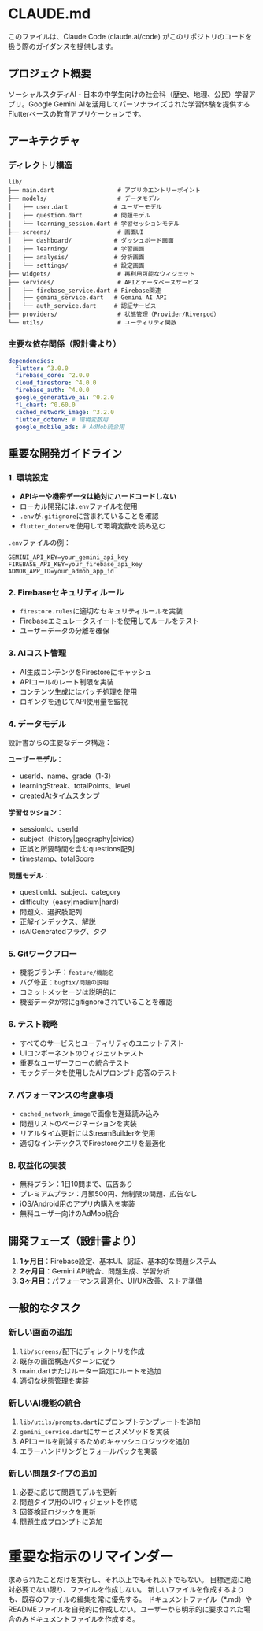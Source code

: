 # CLAUDE.md

このファイルは、Claude Code (claude.ai/code) がこのリポジトリのコードを扱う際のガイダンスを提供します。

## プロジェクト概要

ソーシャルスタディAI - 日本の中学生向けの社会科（歴史、地理、公民）学習アプリ。Google Gemini AIを活用してパーソナライズされた学習体験を提供するFlutterベースの教育アプリケーションです。

## アーキテクチャ

### ディレクトリ構造
```
lib/
├── main.dart                  # アプリのエントリーポイント
├── models/                    # データモデル
│   ├── user.dart             # ユーザーモデル
│   ├── question.dart         # 問題モデル
│   └── learning_session.dart # 学習セッションモデル
├── screens/                   # 画面UI
│   ├── dashboard/            # ダッシュボード画面
│   ├── learning/             # 学習画面
│   ├── analysis/             # 分析画面
│   └── settings/             # 設定画面
├── widgets/                   # 再利用可能なウィジェット
├── services/                  # APIとデータベースサービス
│   ├── firebase_service.dart # Firebase関連
│   ├── gemini_service.dart   # Gemini AI API
│   └── auth_service.dart     # 認証サービス
├── providers/                 # 状態管理（Provider/Riverpod）
└── utils/                     # ユーティリティ関数
```

### 主要な依存関係（設計書より）
```yaml
dependencies:
  flutter: ^3.0.0
  firebase_core: ^2.0.0
  cloud_firestore: ^4.0.0
  firebase_auth: ^4.0.0
  google_generative_ai: ^0.2.0
  fl_chart: ^0.60.0
  cached_network_image: ^3.2.0
  flutter_dotenv: # 環境変数用
  google_mobile_ads: # AdMob統合用
```

## 重要な開発ガイドライン

### 1. 環境設定
- **APIキーや機密データは絶対にハードコードしない**
- ローカル開発には`.env`ファイルを使用
- `.env`が`.gitignore`に含まれていることを確認
- `flutter_dotenv`を使用して環境変数を読み込む

`.env`ファイルの例：
```
GEMINI_API_KEY=your_gemini_api_key
FIREBASE_API_KEY=your_firebase_api_key
ADMOB_APP_ID=your_admob_app_id
```

### 2. Firebaseセキュリティルール
- `firestore.rules`に適切なセキュリティルールを実装
- Firebaseエミュレータスイートを使用してルールをテスト
- ユーザーデータの分離を確保

### 3. AIコスト管理
- AI生成コンテンツをFirestoreにキャッシュ
- APIコールのレート制限を実装
- コンテンツ生成にはバッチ処理を使用
- ロギングを通じてAPI使用量を監視

### 4. データモデル

設計書からの主要なデータ構造：

**ユーザーモデル**：
- userId、name、grade（1-3）
- learningStreak、totalPoints、level
- createdAtタイムスタンプ

**学習セッション**：
- sessionId、userId
- subject（history|geography|civics）
- 正誤と所要時間を含むquestions配列
- timestamp、totalScore

**問題モデル**：
- questionId、subject、category
- difficulty（easy|medium|hard）
- 問題文、選択肢配列
- 正解インデックス、解説
- isAIGeneratedフラグ、タグ

### 5. Gitワークフロー
- 機能ブランチ：`feature/機能名`
- バグ修正：`bugfix/問題の説明`
- コミットメッセージは説明的に
- 機密データが常にgitignoreされていることを確認

### 6. テスト戦略
- すべてのサービスとユーティリティのユニットテスト
- UIコンポーネントのウィジェットテスト
- 重要なユーザーフローの統合テスト
- モックデータを使用したAIプロンプト応答のテスト

### 7. パフォーマンスの考慮事項
- `cached_network_image`で画像を遅延読み込み
- 問題リストのページネーションを実装
- リアルタイム更新にはStreamBuilderを使用
- 適切なインデックスでFirestoreクエリを最適化

### 8. 収益化の実装
- 無料プラン：1日10問まで、広告あり
- プレミアムプラン：月額500円、無制限の問題、広告なし
- iOS/Android用のアプリ内購入を実装
- 無料ユーザー向けのAdMob統合

## 開発フェーズ（設計書より）

1. **1ヶ月目**：Firebase設定、基本UI、認証、基本的な問題システム
2. **2ヶ月目**：Gemini API統合、問題生成、学習分析
3. **3ヶ月目**：パフォーマンス最適化、UI/UX改善、ストア準備

## 一般的なタスク

### 新しい画面の追加
1. `lib/screens/`配下にディレクトリを作成
2. 既存の画面構造パターンに従う
3. main.dartまたはルーター設定にルートを追加
4. 適切な状態管理を実装

### 新しいAI機能の統合
1. `lib/utils/prompts.dart`にプロンプトテンプレートを追加
2. `gemini_service.dart`にサービスメソッドを実装
3. APIコールを削減するためのキャッシュロジックを追加
4. エラーハンドリングとフォールバックを実装

### 新しい問題タイプの追加
1. 必要に応じて問題モデルを更新
2. 問題タイプ用のUIウィジェットを作成
3. 回答検証ロジックを更新
4. 問題生成プロンプトに追加

# 重要な指示のリマインダー
求められたことだけを実行し、それ以上でもそれ以下でもない。
目標達成に絶対必要でない限り、ファイルを作成しない。
新しいファイルを作成するよりも、既存のファイルの編集を常に優先する。
ドキュメントファイル（*.md）やREADMEファイルを自発的に作成しない。ユーザーから明示的に要求された場合のみドキュメントファイルを作成する。